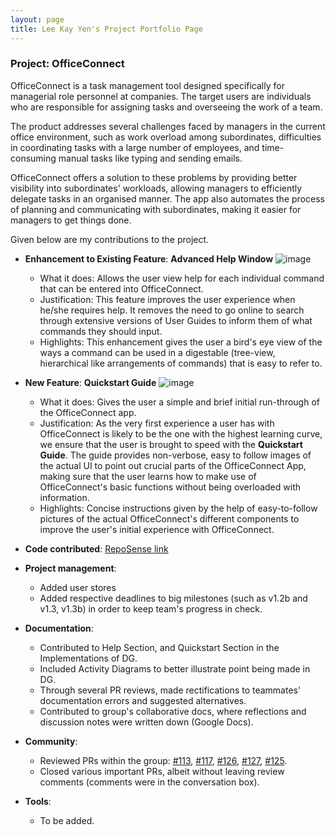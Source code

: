 ```yaml
---
layout: page
title: Lee Kay Yen's Project Portfolio Page
---
```


### Project: OfficeConnect

OfficeConnect is a task management tool designed specifically for managerial role personnel at companies. The target users are individuals who are responsible for assigning tasks and overseeing the work of a team.

The product addresses several challenges faced by managers in the current office environment, such as work overload among subordinates, difficulties in coordinating tasks with a large number of employees, and time-consuming manual tasks like typing and sending emails.

OfficeConnect offers a solution to these problems by providing better visibility into subordinates' workloads, allowing managers to efficiently delegate tasks in an organised manner. The app also automates the process of planning and communicating with subordinates, making it easier for managers to get things done. 

Given below are my contributions to the project.

* **Enhancement to Existing Feature**: **Advanced Help Window**
![image](https://user-images.githubusercontent.com/99934242/221522239-2a64f9dd-ce8d-4fd5-834d-1a2fb513cf32.png)
  * What it does: Allows the user view help for each individual command that can be entered into OfficeConnect.
  * Justification: This feature improves the user experience when he/she requires help. It removes the need to go online to search through extensive versions of User Guides to inform them of what commands they should input.
  * Highlights: This enhancement gives the user a bird's eye view of the ways a command can be used in a digestable (tree-view, hierarchical like arrangements of commands) that is easy to refer to.

* **New Feature**: **Quickstart Guide**
![image](https://user-images.githubusercontent.com/99934242/228518988-11e1aecd-6a5a-4bf9-bee1-9b0a7f62ea3f.png)
  * What it does: Gives the user a simple and brief initial run-through of the OfficeConnect app.
  * Justification: As the very first experience a user has with OfficeConnect is likely to be the one with the highest learning curve, we ensure that the user is brought to speed with the **Quickstart Guide**. The guide provides non-verbose, easy to follow images of the actual UI to point out crucial parts of the OfficeConnect App, making sure that the user learns how to make use of OfficeConnect's basic functions without being overloaded with information.
  * Highlights: Concise instructions given by the help of easy-to-follow pictures of the actual OfficeConnect's different components to improve the user's initial experience with OfficeConnect.

* **Code contributed**: [RepoSense link](https://nus-cs2103-ay2223s2.github.io/tp-dashboard/?search=kayyenl&sort=groupTitle&sortWithin=title&timeframe=commit&mergegroup=&groupSelect=groupByRepos&breakdown=true&checkedFileTypes=docs~functional-code~test-code~other&since=2023-02-17)

* **Project management**:
  * Added user stores
  * Added respective deadlines to big milestones (such as v1.2b and v1.3, v1.3b) in order to keep team's progress in check.

* **Documentation**:
  * Contributed to Help Section, and Quickstart Section in the Implementations of DG.
  * Included Activity Diagrams to better illustrate point being made in DG.
  * Through several PR reviews, made rectifications to teammates' documentation errors and suggested alternatives.
  * Contributed to group's collaborative docs, where reflections and discussion notes were written down (Google Docs).

* **Community**:
  * Reviewed PRs within the group: [\#113](https://github.com/AY2223S2-CS2103-F10-1/tp/pull/113), [\#117](https://github.com/AY2223S2-CS2103-F10-1/tp/pull/117), [\#126](https://github.com/AY2223S2-CS2103-F10-1/tp/pull/126), [\#127](https://github.com/AY2223S2-CS2103-F10-1/tp/pull/127), [\#125](https://github.com/AY2223S2-CS2103-F10-1/tp/pull/125).
  * Closed various important PRs, albeit without leaving review comments (comments were in the conversation box).

* **Tools**:
  * To be added.
